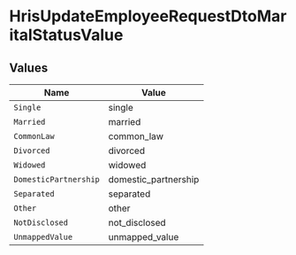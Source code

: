 # HrisUpdateEmployeeRequestDtoMaritalStatusValue


## Values

| Name                  | Value                 |
| --------------------- | --------------------- |
| `Single`              | single                |
| `Married`             | married               |
| `CommonLaw`           | common_law            |
| `Divorced`            | divorced              |
| `Widowed`             | widowed               |
| `DomesticPartnership` | domestic_partnership  |
| `Separated`           | separated             |
| `Other`               | other                 |
| `NotDisclosed`        | not_disclosed         |
| `UnmappedValue`       | unmapped_value        |